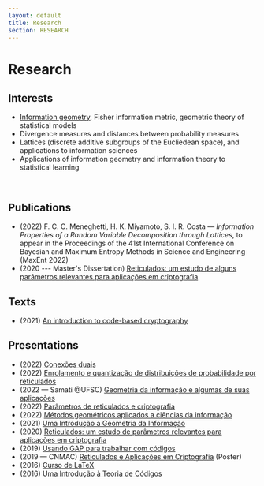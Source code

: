```yaml
---
layout: default
title: Research
section: RESEARCH
---
```


# Research

## Interests

- [Information geometry](/information-geometry), Fisher information metric, geometric theory of statistical models
- Divergence measures and distances between probability measures
- Lattices (discrete additive subgroups of the Eucliedean space), and applications to information sciences
- Applications of information geometry and information theory to statistical learning
<br>

## Publications

- (2022) F. C. C. Meneghetti, H. K. Miyamoto, S. I. R. Costa — *Information Properties of a Random Variable Decomposition through Lattices*, to appear in the Proceedings of the 41st International Conference on Bayesian and Maximum Entropy Methods in Science and Engineering (MaxEnt 2022)
- (2020 --- Master's Dissertation) [Reticulados: um estudo de alguns parâmetros
relevantes para aplicações em criptografia](docs/dissertacao.pdf)

## Texts

- (2021) [An introduction to code-based cryptography](docs/code-based-cripto.pdf)

## Presentations

- (2022) [Conexões duais](docs/conexoes-duais-2022.pdf)
- (2022) [Enrolamento e quantização de distribuições de probabilidade por reticulados](docs/enrolamento-quantizacao-2022.pdf)
- (2022 — Samati @UFSC) [Geometria da informação e algumas de suas aplicações](docs/geoinfo-ufsc-2022.pdf)
- (2022) [Parâmetros de reticulados e criptografia](docs/crypto-lattice-2022.pdf)
- (2022) [Métodos geométricos aplicados a ciências da informação](docs/quali-doutorado.pdf)
- (2021) [Uma Introdução a Geometria da Informação](docs/info-geometry2021.pdf)
- (2020) [Reticulados: um estudo de parâmetros relevantes para aplicações em criptografia](docs/defesa-mestrado.pdf)
- (2019) [Usando GAP para trabalhar com códigos](docs/gap-2019.pdf)
- (2019 — CNMAC) [Reticulados e Aplicações em Criptografia](docs/cnmac-2019-poster.pdf) (Poster)
- (2016) [Curso de LaTeX](/curso-LaTeX-camecc)
- (2016) [Uma Introdução à Teoria de Códigos](docs/divulgamat2016.pdf)
